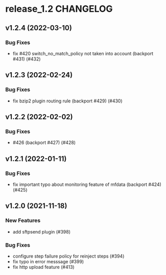 # release_1.2 CHANGELOG

## v1.2.4 (2022-03-10)

### Bug Fixes

- fix #420 switch_no_match_policy not taken into account (backport #431) (#432)

## v1.2.3 (2022-02-24)

### Bug Fixes

- fix bzip2 plugin routing rule (backport #429) (#430)

## v1.2.2 (2022-02-02)

### Bug Fixes

- #426 (backport #427) (#428)

## v1.2.1 (2022-01-11)

### Bug Fixes

- fix important typo about monitoring feature of mfdata (backport #424) (#425)

## v1.2.0 (2021-11-18)

### New Features

- add sftpsend plugin (#398)

### Bug Fixes

- configure step failure policy for reinject steps (#394)
- fix typo in error messsage (#399)
- fix http upload feature (#413)


